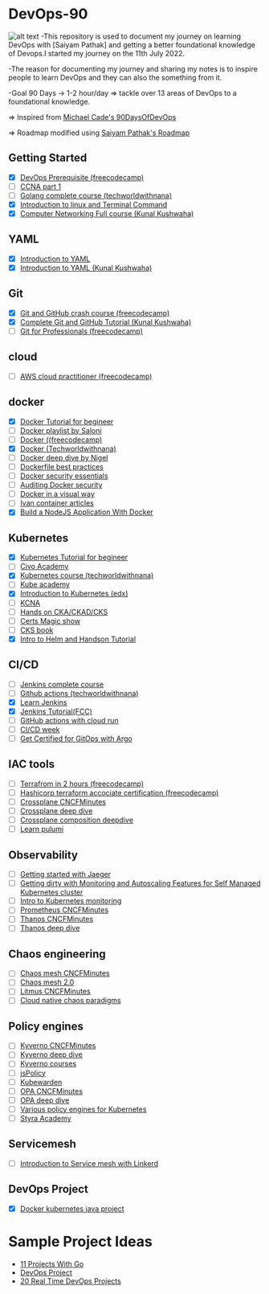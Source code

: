 # DevOps-90

![alt text](https://camo.githubusercontent.com/ca0d537a519d9ff9c7b9508798a2e4976857415daa26055349496fa922754b3e/68747470733a2f2f692e6962622e636f2f7942724e514e6e2f6465766f70732d62616e6e65722e706e67)
-This repository is used to document my journey on learning DevOps with [Saiyam Pathak] and getting a better foundational knowledge of Devops.I started my journey on the 11th July 2022.

-The reason for documenting my journey and sharing my notes is to inspire people to learn DevOps and they can also the something from it.

-Goal
90 Days -> 1-2 hour/day => tackle over 13 areas of DevOps to a foundational knowledge.

=> Inspired from [Michael Cade's 90DaysOfDevOps](https://github.com/MichaelCade/90DaysOfDevOps)

=> Roadmap modified using [Saiyam Pathak's Roadmap](https://www.youtube.com/watch?v=7l_n97Mt0ko)


## Getting Started
- [X] [DevOps Prerequisite (freecodecamp)](https://youtu.be/Wvf0mBNGjXY)
- [ ] [CCNA part 1](https://youtu.be/rv3QK2UquxM)
- [ ] [Golang complete course (techworldwithnana)](https://youtu.be/yyUHQIec83I)
- [X] [Introduction to linux and Terminal Command](https://www.youtube.com/watch?v=iwolPf6kN-k&list=PL9gnSGHSqcnoqBXdMwUTRod4Gi3eac2Ak&index=4&t=6189s)
- [X] [Computer Networking Full course (Kunal Kushwaha)](https://www.youtube.com/watch?v=IPvYjXCsTg8&list=PL9gnSGHSqcnoqBXdMwUTRod4Gi3eac2Ak&index=3&t=13131s)

## YAML
- [X] [Introduction to YAML](https://youtu.be/1uFVr15xDGg)
- [X] [Introduction to YAML (Kunal Kushwaha)](https://youtu.be/IA90BTozdow)

## Git
- [X] [Git and GitHub crash course (freecodecamp)](https://youtu.be/RGOj5yH7evk)
- [X] [Complete Git and GitHub Tutorial (Kunal Kushwaha)](https://youtu.be/apGV9Kg7ics)
- [ ] [Git for Professionals (freecodecamp)](https://youtu.be/Uszj_k0DGsg)

## cloud
- [ ] [AWS cloud practitioner (freecodecamp)](https://youtu.be/SOTamWNgDKc)

## docker
- [X] [Docker Tutorial for begineer](https://www.youtube.com/watch?v=17Bl31rlnRM&list=PL9gnSGHSqcnoqBXdMwUTRod4Gi3eac2Ak&index=6)
- [ ] [Docker playlist by Saloni](https://www.youtube.com/playlist?list=PL5uLNcv9SibBZj30yqG01a7A4_MXSyGK3)
- [ ] [Docker ((freecodecamp)](https://youtu.be/9zUHg7xjIqQ)
- [X] [Docker (Techworldwithnana)](https://youtu.be/3c-iBn73dDE)
- [ ] [Docker deep dive by Nigel](https://youtu.be/GwXLNAcHk-k)
- [ ] [Dockerfile best practices](https://youtu.be/JofsaZ3H1qM)
- [ ] [Docker security essentials](https://youtu.be/KINjI1tlo2w)
- [ ] [Auditing Docker security](https://youtu.be/mQkVB6KMHCg)
- [ ] [Docker in a visual way](https://aurelievache.gumroad.com/l/understanding-docker-visual-way)
- [ ] [Ivan container articles](https://iximiuz.com/en/categories/?category=Containers)
- [X] [Build a NodeJS Application With Docker](https://www.youtube.com/watch?v=PsWeSg38XFY&feature=youtu.be)

## Kubernetes
- [X] [Kubernetes Tutorial for begineer](https://www.youtube.com/watch?v=KVBON1lA9N8&list=PL9gnSGHSqcnoqBXdMwUTRod4Gi3eac2Ak&index=7)
- [ ] [Civo Academy](https://civo.com/academy)
- [X] [Kubernetes course (techworldwithnana)](https://youtu.be/X48VuDVv0do)
- [ ] [Kube academy](https://kube.academy/)
- [X] [Introduction to Kubernetes (edx)](https://www.edx.org/course/introduction-to-kubernetes)
- [ ] [KCNA](https://youtu.be/iGkFHB1kFZ0)
- [ ] [Hands on CKA/CKAD/CKS](https://youtu.be/jZOs8Oips7Q)
- [ ] [Certs Magic show](https://www.youtube.com/playlist?list=PLj6h78yzYM2MOZst3T8t2qpsdwBpyxWwy)
- [ ] [CKS book](https://saiyampathak.gumroad.com/l/cksbook)
- [X] [Intro to Helm and Handson Tutorial](https://www.youtube.com/watch?v=gg-GuHs8Nsk&list=PLnFWJCugpwfzCjufOk52ufg7CDxpLEmXi&index=2)

## CI/CD
- [ ] [Jenkins complete course](https://youtu.be/FX322RVNGj4)
- [ ] [Github actions (techworldwithnana)](https://youtu.be/R8_veQiYBjI)
- [X]  [Learn Jenkins](https://www.youtube.com/watch?v=6YZvp2GwT0A&t=2178s)
- [X] [Jenkins Tutorial(FCC) ](https://www.youtube.com/watch?v=f4idgaq2VqA)
- [ ] [GitHub actions with cloud run](https://youtu.be/eooi60Mks_0)
- [ ] [CI/CD week](https://www.youtube.com/playlist?list=PL5uLNcv9SibC0Osfk9Nhf7MgP2UNzZkDR)
- [ ] [Get Certified for GitOps with Argo](https://codefresh.learnworlds.com/)

## IAC tools
- [ ] [Terrafrom in 2 hours (freecodecamp)](https://youtu.be/SLB_c_ayRMo)
- [ ] [Hashicorp terraform accociate certification (freecodecamp)](https://youtu.be/V4waklkBC38)
- [ ] [Crossplane CNCFMinutes](https://youtu.be/NLHmqVUvtkU)
- [ ] [Crossplane deep dive](https://youtu.be/5lWUWat_bbY)
- [ ] [Crossplane composition deepdive](https://youtu.be/78xR7ypzB4Q)
- [ ] [Learn pulumi](https://youtu.be/vIjeiDcsR3Q)

## Observability
- [ ] [Getting started with Jaeger](https://youtu.be/aMZoUIG-mgY)
- [ ] [Getting dirty with Monitoring and Autoscaling Features for Self Managed Kubernetes cluster](https://youtu.be/TqfIfUuuPdE)
- [ ] [Intro to Kubernetes monitoring](https://youtu.be/B5UY-qeW96I)
- [ ] [Prometheus CNCFMinutes](https://youtu.be/llwxJ0VdYWY)
- [ ] [Thanos CNCFMinutes](https://youtu.be/Pr3MbsGHljI)
- [ ] [Thanos deep dive](https://youtu.be/nYV_wU7_Xm0)

## Chaos engineering
- [ ] [Chaos mesh CNCFMinutes](https://youtu.be/HAU_cjW1bMw)
- [ ] [Chaos mesh 2.0](https://youtu.be/HmQ9cFwxF7g)
- [ ] [Litmus CNCFMinutes](https://youtu.be/rDQ9XKbSJIc)
- [ ] [Cloud native chaos paradigms](https://youtu.be/uBGPFfTu6TU)

## Policy engines
- [ ] [Kyverno CNCFMinutes](https://youtu.be/Bo8KhWhNY6g)
- [ ] [Kyverno deep dive](https://youtu.be/QR-iBeh9Vy0)
- [ ] [Kyverno courses](https://learn.nirmata.com/courses/)
- [ ] [jsPolicy](https://youtu.be/AzPczzKW71A)
- [ ] [Kubewarden](https://youtu.be/b14YkyrLFcs)
- [ ] [OPA CNCFMinutes](https://youtu.be/49my68py3KY)
- [ ] [OPA deep dive](https://youtu.be/J6tM9O-0LvI)
- [ ] [Various policy engines for Kubernetes](https://youtu.be/gKQOq7904h8)
- [ ] [Styra Academy](https://academy.styra.com/courses/opa-rego)

## Servicemesh
- [ ] [Introduction to Service mesh with Linkerd](https://www.edx.org/course/introduction-to-service-mesh-with-linkerd)

## DevOps Project
- [X] [Docker kubernetes java project](https://www.youtube.com/watch?v=0GgBi8yNQT4&t=1648s)

# Sample Project Ideas

- [11 Projects With Go](https://www.youtube.com/watch?v=jFfo23yIWac)
- [DevOps Project](https://www.youtube.com/playlist?list=PLxzKY3wu0_FJdJd3IKdiM4Om1hGo2Hsdt)
- [20 Real Time DevOps Projects](https://youtube.com/playlist?list=PLkWRCY_kK0Gh1NTvgHUE0naF4-mOURp7e)
